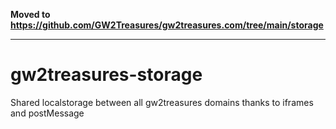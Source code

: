 **Moved to https://github.com/GW2Treasures/gw2treasures.com/tree/main/storage**

---

gw2treasures-storage
====================

Shared localstorage between all gw2treasures domains thanks to iframes and postMessage
